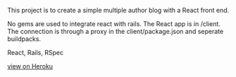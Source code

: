 This project is to create a simple multiple author blog with a React front end.

No gems are used to integrate react with rails. The React app is in /client. The connection is through a proxy in the client/package.json and seperate buildpacks.

React, Rails, RSpec

<a href="https://react-on-rails-app.herokuapp.com/">view on Heroku</a>

